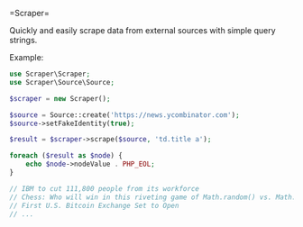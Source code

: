 =Scraper=

Quickly and easily scrape data from external sources with simple query strings.

Example:

```php
use Scraper\Scraper;
use Scraper\Source\Source;

$scraper = new Scraper();

$source = Source::create('https://news.ycombinator.com');
$source->setFakeIdentity(true);

$result = $scraper->scrape($source, 'td.title a');

foreach ($result as $node) {
    echo $node->nodeValue . PHP_EOL;
}

// IBM to cut 111,800 people from its workforce
// Chess: Who will win in this riveting game of Math.random() vs. Math.random()?
// First U.S. Bitcoin Exchange Set to Open
// ...
```

